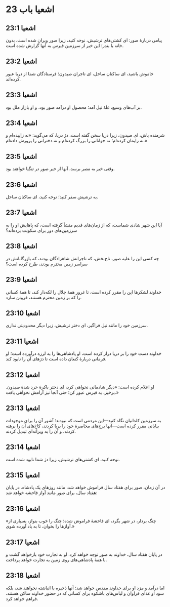 # اشعیا باب 23

## اشعیا 23:1
پیامی دربارهٔ صور: ای کشتی‌های ترشیش، نوحه کنید، زیرا صور ویران شده است، بدون خانه یا بندر؛ این خبر از سرزمین قبرس به آنها گزارش شده است.

## اشعیا 23:2
خاموش باشید، ای ساکنان ساحل، ای تاجران صیدون؛ فرستادگان شما از دریا عبور کرده‌اند.

## اشعیا 23:3
بر آب‌های وسیع، غلهٔ نیل آمد؛ محصول او درآمد صور بود، و او بازار ملل بود.

## اشعیا 23:4
شرمنده باش، ای صیدون، زیرا دریا سخن گفته است، دژ دریا، که می‌گوید: «نه زاییده‌ام و نه زایمان کرده‌ام؛ نه جوانانی را بزرگ کرده‌ام و نه دخترانی را پرورش داده‌ام.»

## اشعیا 23:5
وقتی خبر به مصر برسد، آنها از خبر صور در تنگنا خواهند بود.

## اشعیا 23:6
به ترشیش سفر کنید؛ نوحه کنید، ای ساکنان ساحل.

## اشعیا 23:7
آیا این شهر شادی شماست، که از زمان‌های قدیم منشأ گرفته است، که پاهایش او را به سرزمین‌های دور برای سکونت برده‌اند؟

## اشعیا 23:8
چه کسی این را علیه صور، تاج‌بخش، که تاجرانش شاهزادگان بودند، که بازرگانانش در سراسر زمین محترم بودند، طرح کرده است؟

## اشعیا 23:9
خداوند لشکرها این را مقرر کرده است، تا غرور همهٔ جلال را لکه‌دار کند، تا همهٔ کسانی را که بر زمین محترم هستند، فروتن سازد.

## اشعیا 23:10
سرزمین خود را مانند نیل فراگیر، ای دختر ترشیش، زیرا دیگر محدودیتی نداری.

## اشعیا 23:11
خداوند دست خود را بر دریا دراز کرده است، او پادشاهی‌ها را به لرزه درآورده است؛ او فرمانی دربارهٔ کنعان داده است تا دژهای آن را نابود کند.

## اشعیا 23:12
او اعلام کرده است: «دیگر شادمانی نخواهی کرد، ای دختر باکرهٔ خرد شدهٔ صیدون. برخیز، به قبرس عبور کن؛ حتی آنجا نیز آرامش نخواهی یافت.»

## اشعیا 23:13
به سرزمین کلدانیان نگاه کنید—این مردمی است که نبودند؛ آشور آن را برای موجودات بیابانی مقرر کرده است—آنها برج‌های محاصرهٔ خود را برپا کردند، کاخ‌های آن را برهنه کردند، و آن را به ویرانه‌ای تبدیل کردند.

## اشعیا 23:14
نوحه کنید، ای کشتی‌های ترشیش، زیرا دژ شما نابود شده است.

## اشعیا 23:15
در آن زمان، صور برای هفتاد سال فراموش خواهد شد، مانند روزهای یک پادشاه. در پایان هفتاد سال، برای صور مانند آواز فاحشه خواهد شد:

## اشعیا 23:16
«چنگ بردار، در شهر بگرد، ای فاحشهٔ فراموش شده؛ چنگ را خوب بنواز، بسیاری از آوازها را بخوان، تا به یاد آورده شوی.»

## اشعیا 23:17
در پایان هفتاد سال، خداوند به صور توجه خواهد کرد. او به تجارت خود بازخواهد گشت و با همهٔ پادشاهی‌های روی زمین به تجارت خواهد پرداخت.

## اشعیا 23:18
اما درآمد و مزد او برای خداوند مقدس خواهد شد؛ آنها ذخیره یا انباشته نخواهند شد، بلکه سود او غذای فراوان و لباس‌های باشکوه برای کسانی که در حضور خداوند ساکن هستند، فراهم خواهد کرد.
